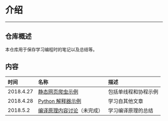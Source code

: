 # 介绍

---

## 仓库概述

本仓库用于保存学习编程时的笔记以及总结等。

## 内容

|时间|名称|描述|
|:--|:--|:--|
|2018.4.27|[静态网页爬虫示例](./Spider/README.md)|包括单线程和协程示例|
|2018.4.28|[Python 解释器示例](./Python_Interpreter/README.md)|学习自其他文章|
|2018.5.2|[编译原理内容讨论](./Compilers/README.md)（未完成）|学习编译原理的总结|